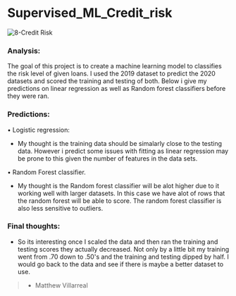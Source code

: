 # Supervised_ML_Credit_risk

![8-Credit Risk](https://user-images.githubusercontent.com/81705144/146286503-f8271633-f7fb-4593-a58f-0386bded31d9.jpg)

### Analysis:


The goal of this project is to create a machine learning model to classifies the risk level of given loans. I used the 2019 dataset to predict the 2020 datasets and scored the training and testing of both. Below i give my predictions on linear regression as well as Random forest classifiers before they were ran.

### Predictions:

• Logistic regression:
- My thought is the training data should be simalarly close to the testing data. However i predict some issues with fitting as linear regression may be prone to this given the number of features in the data sets.

• Random Forest classifier.
- My thought is the Random forest classifier will be alot higher due to it working well with larger datasets. In this case we have alot of rows that the random forest will be able to score. The random forest classifier is also less sensitive to outliers.

### Final thoughts:

- So its interesting once I scaled the data and then ran the training and testing scores they actually decreased. Not only by a little bit my training went from .70 down to .50's and the training and testing dipped by half. I would go back to the data and see if there is maybe a better dataset to use.

>- Matthew Villarreal
